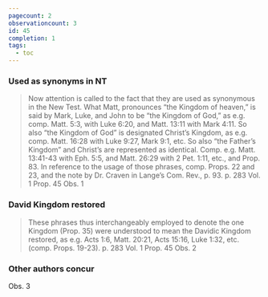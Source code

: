 ```yaml
---
pagecount: 2
observationcount: 3
id: 45
completion: 1
tags:
  - toc
---
```

### Used as synonyms in NT
>Now attention is called to the fact that they are used as synonymous in the New Test. What Matt, pronounces “the Kingdom of heaven,” is said by Mark, Luke, and John to be “the Kingdom of God,” as e.g. comp. Matt. 5:3, with Luke 6:20, and Matt. 13:11 with Mark 4:11. So also “the Kingdom of God” is designated Christ’s Kingdom, as e.g. comp. Matt. 16:28 with Luke 9:27, Mark 9:1, etc. So also “the Father’s Kingdom” and Christ’s are represented as identical. Comp. e.g. Matt. 13:41-43 with Eph. 5:5, and Matt. 26:29 with 2 Pet. 1:11, etc., and Prop. 83. In reference to the usage of those phrases, comp. Props. 22 and 23, and the note by Dr. Craven in Lange’s Com. Rev., p. 93.
>p. 283 Vol. 1 Prop. 45 Obs. 1
### David Kingdom restored
>These phrases thus interchangeably employed to denote the one Kingdom (Prop. 35) were understood to mean the Davidic Kingdom restored, as e.g. Acts 1:6, Matt. 20:21, Acts 15:16, Luke 1:32, etc. (comp. Props. 19-23).
>p. 283 Vol. 1 Prop. 45 Obs. 2

### Other authors concur
Obs. 3
